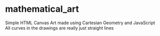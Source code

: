 # mathematical_art
Simple HTML Canvas Art made using Cartesian Geometry and JavaScript
All curves in the drawings are really just straight lines
